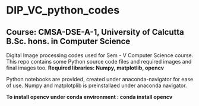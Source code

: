 # DIP_VC_python_codes
Course: CMSA-DSE-A-1, University of Calcutta
B.Sc. hons. in Computer Science
---------------------------------------------------------------------------
Digital Image processing codes used for Sem - V Computer Science course. This repo contains some Python source code files and required images and final images too.
**Required libraries: Numpy, matplotlib, opencv**

Python notebooks are provided, created under anaconda-navigator for ease of use. Numpy and matplotplib is preinstallaed under anaconda navigator.

**To install opencv under conda environment : conda install opencv** 


